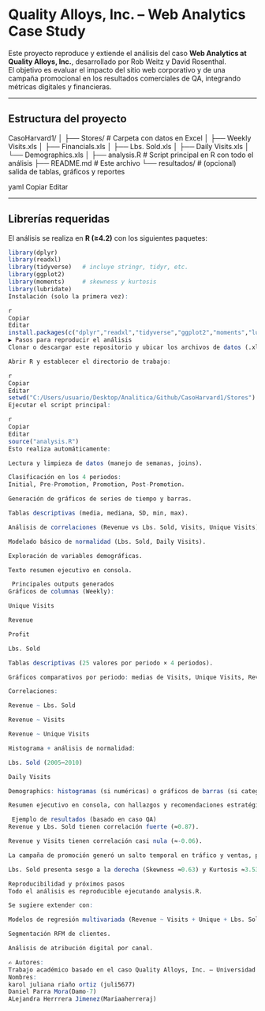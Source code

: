# Quality Alloys, Inc. – Web Analytics Case Study

Este proyecto reproduce y extiende el análisis del caso **Web Analytics at Quality Alloys, Inc.**, desarrollado por Rob Weitz y David Rosenthal.  
El objetivo es evaluar el impacto del sitio web corporativo y de una campaña promocional en los resultados comerciales de QA, integrando métricas digitales y financieras.

---

## Estructura del proyecto

CasoHarvard1/
│
├── Stores/ # Carpeta con datos en Excel
│ ├── Weekly Visits.xls
│ ├── Financials.xls
│ ├── Lbs. Sold.xls
│ ├── Daily Visits.xls
│ └── Demographics.xls
│
├── analysis.R # Script principal en R con todo el análisis
├── README.md # Este archivo
└── resultados/ # (opcional) salida de tablas, gráficos y reportes

yaml
Copiar
Editar

---

## Librerías requeridas

El análisis se realiza en **R (≥4.2)** con los siguientes paquetes:

```r
library(dplyr)
library(readxl)
library(tidyverse)   # incluye stringr, tidyr, etc.
library(ggplot2)
library(moments)     # skewness y kurtosis
library(lubridate)
Instalación (solo la primera vez):

r
Copiar
Editar
install.packages(c("dplyr","readxl","tidyverse","ggplot2","moments","lubridate"))
▶ Pasos para reproducir el análisis
Clonar o descargar este repositorio y ubicar los archivos de datos (.xls) en la carpeta Stores/.

Abrir R y establecer el directorio de trabajo:

r
Copiar
Editar
setwd("C:/Users/usuario/Desktop/Analitica/Github/CasoHarvard1/Stores")
Ejecutar el script principal:

r
Copiar
Editar
source("analysis.R")
Esto realiza automáticamente:

Lectura y limpieza de datos (manejo de semanas, joins).

Clasificación en los 4 periodos:
Initial, Pre-Promotion, Promotion, Post-Promotion.

Generación de gráficos de series de tiempo y barras.

Tablas descriptivas (media, mediana, SD, min, max).

Análisis de correlaciones (Revenue vs Lbs. Sold, Visits, Unique Visits).

Modelado básico de normalidad (Lbs. Sold, Daily Visits).

Exploración de variables demográficas.

Texto resumen ejecutivo en consola.

 Principales outputs generados
Gráficos de columnas (Weekly):

Unique Visits

Revenue

Profit

Lbs. Sold

Tablas descriptivas (25 valores por periodo × 4 periodos).

Gráficos comparativos por periodo: medias de Visits, Unique Visits, Revenue, Profit y Lbs. Sold.

Correlaciones:

Revenue ~ Lbs. Sold

Revenue ~ Visits

Revenue ~ Unique Visits

Histograma + análisis de normalidad:

Lbs. Sold (2005–2010)

Daily Visits

Demographics: histogramas (si numéricas) o gráficos de barras (si categóricas).

Resumen ejecutivo en consola, con hallazgos y recomendaciones estratégicas.

 Ejemplo de resultados (basado en caso QA)
Revenue y Lbs. Sold tienen correlación fuerte (≈0.87).

Revenue y Visits tienen correlación casi nula (≈-0.06).

La campaña de promoción generó un salto temporal en tráfico y ventas, pero los efectos financieros fueron de corto plazo.

Lbs. Sold presenta sesgo a la derecha (Skewness ≈0.63) y Kurtosis ≈3.53, lo que indica que la distribución es cercana a normal pero con colas algo pesadas.

Reproducibilidad y próximos pasos
Todo el análisis es reproducible ejecutando analysis.R.

Se sugiere extender con:

Modelos de regresión multivariada (Revenue ~ Visits + Unique + Lbs. Sold + dummy promoción).

Segmentación RFM de clientes.

Análisis de atribución digital por canal.

✍️ Autores:
Trabajo académico basado en el caso Quality Alloys, Inc. – Universidad Javeriana.
Nombres:
karol juliana riaño ortiz (juli5677)
Daniel Parra Mora(Damo-7)
ALejandra Herrrera Jimenez(Mariaaherreraj)

